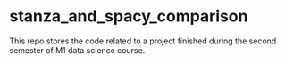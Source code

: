 # stanza_and_spacy_comparison
This repo stores the code related to a project finished during the second semester of M1 data science course.
